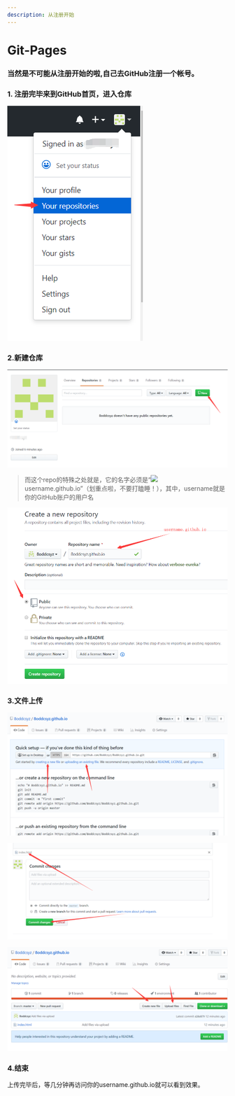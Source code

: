 ```yaml
---
description: 从注册开始
---
```


# Git-Pages

### 当然是不可能从注册开始的啦,自己去GitHub注册一个帐号。

### 1. 注册完毕来到GitHub首页，进入仓库

![](../.gitbook/assets/1.png)

### 2.新建仓库

![](../.gitbook/assets/2.png)

> 而这个repo的特殊之处就是，它的名字必须是“![](file:///C:\Users\K\AppData\Local\Temp\%W@GJ$ACOF%28TYDYECOKVDYB.png)username.github.io”（划重点啦，不要打瞌睡！），其中，username就是你的GitHub账户的用户名

![&#x2191;&#x6CE8;&#x610F;&#x8FD9;&#x91CC;&#x7684;&#x4ED3;&#x5E93;&#x540D;&#x5B57;&#x2191;](../.gitbook/assets/3.png)

### 3.文件上传

![&#x53EF;&#x4EE5;&#x65B0;&#x5EFA;&#x4E5F;&#x53EF;&#x4EE5;&#x4E0A;&#x4F20;](../.gitbook/assets/4.png)

![&#x4E0A;&#x4F20;&#x5B8C;&#x6BD5;&#x540E;&#x63D0;&#x4EA4;](../.gitbook/assets/5.png)

![&#x4EE5;&#x540E;&#x60F3;&#x4E0A;&#x4F20;&#x6587;&#x4EF6;&#x53EF;&#x4EE5;&#x70B9;&#x51FB;&#x8FD9;&#x91CC;](../.gitbook/assets/6.png)

### 4.结束

上传完毕后，等几分钟再访问你的username.github.io就可以看到效果。

